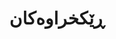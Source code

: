 ---
title: "ڕێکخراوەکان"
description: "ڕێکخراوە توێژینەوەییەکان و دامەزراوەکان کە لەسەر تەکنەلۆژیای زمانی کوردی کاردەکەن"
draft: false
--- 